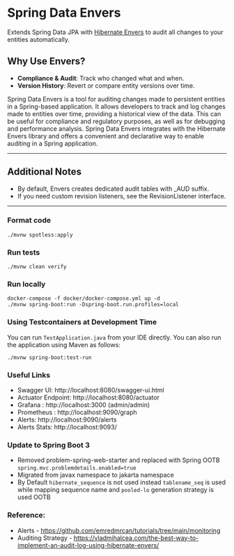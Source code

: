 # Spring Data Envers

Extends Spring Data JPA with [Hibernate Envers](https://docs.jboss.org/hibernate/orm/current/userguide/html_single/Hibernate_User_Guide.html#envers) to audit all changes to your entities automatically.

## Why Use Envers?

- **Compliance & Audit**: Track who changed what and when.
- **Version History**: Revert or compare entity versions over time.


Spring Data Envers is a tool for auditing changes made to persistent entities in a Spring-based application. It allows developers to track and log changes made to entities over time, providing a historical view of the data. This can be useful for compliance and regulatory purposes, as well as for debugging and performance analysis. Spring Data Envers integrates with the Hibernate Envers library and offers a convenient and declarative way to enable auditing in a Spring application.

---

## Additional Notes
* By default, Envers creates dedicated audit tables with _AUD suffix.
* If you need custom revision listeners, see the RevisionListener interface.

---

### Format code

```shell
./mvnw spotless:apply
```

### Run tests

```shell
./mvnw clean verify
```

### Run locally

```shell
docker-compose -f docker/docker-compose.yml up -d
./mvnw spring-boot:run -Dspring-boot.run.profiles=local
```

### Using Testcontainers at Development Time
You can run `TestApplication.java` from your IDE directly.
You can also run the application using Maven as follows:

```shell
./mvnw spring-boot:test-run
```

### Useful Links

* Swagger UI: http://localhost:8080/swagger-ui.html
* Actuator Endpoint: http://localhost:8080/actuator
* Grafana : http://localhost:3000 (admin/admin)
* Prometheus : http://localhost:9090/graph
* Alerts: http://localhost:9090/alerts
* Alerts Stats: http://localhost:9093/

### Update to Spring Boot 3

* Removed problem-spring-web-starter and replaced with Spring OOTB `spring.mvc.problemdetails.enabled=true`
* Migrated from javax namespace to jakarta namespace
* By Default `hibernate_sequence` is not used instead `tablename_seq` is used while mapping sequence name and `pooled-lo` generation strategy is used OOTB

### Reference:
 
 * Alerts - https://github.com/emredmrcan/tutorials/tree/main/monitoring
 * Auditing Strategy - https://vladmihalcea.com/the-best-way-to-implement-an-audit-log-using-hibernate-envers/

